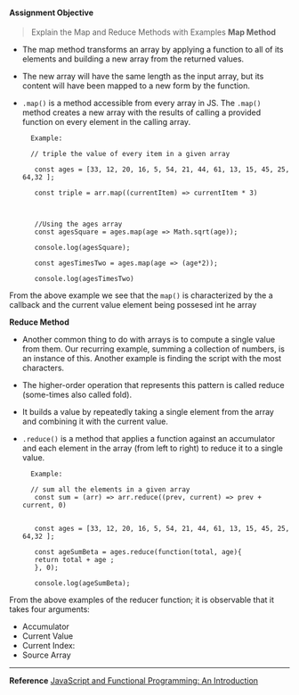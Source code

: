 #### Assignment Objective
>Explain the Map and Reduce Methods with Examples
**Map Method**

- The map method transforms an array by applying a function to all of its elements and building a new array from the returned values. 

- The new array will have the same length as the input array, but its content will have been mapped to a new form by the function.

- <code>.map()</code> is a method accessible from every array in JS. The <code>.map()</code> method creates a new array with the results of calling a provided function on every element in the calling array.

        Example: 
         
        // triple the value of every item in a given array

         const ages = [33, 12, 20, 16, 5, 54, 21, 44, 61, 13, 15, 45, 25, 64,32 ];

         const triple = arr.map((currentItem) => currentItem * 3)

         
         
         //Using the ages array
         const agesSquare = ages.map(age => Math.sqrt(age));

         console.log(agesSquare);

         const agesTimesTwo = ages.map(age => (age*2));

         console.log(agesTimesTwo)

         
 From the above example we see that the <code>map()</code> is characterized by the a callback and the current value element being possesed int he array
 
**Reduce Method**

- Another common thing to do with arrays is to compute a single value from them. Our recurring example, summing a collection of numbers, is an instance of this. Another example is finding the script with the most characters.

- The higher-order operation that represents this pattern is called reduce (some-times also called fold).

- It builds a value by repeatedly taking a single element
from the array and combining it with the current value.

- <code>.reduce()</code> is a method that applies a function against an accumulator and each element in the array (from left to right) to reduce it to a single value.

 
        Example:
        
        // sum all the elements in a given array
         const sum = (arr) => arr.reduce((prev, current) => prev + current, 0)

         
         const ages = [33, 12, 20, 16, 5, 54, 21, 44, 61, 13, 15, 45, 25, 64,32 ];

         const ageSumBeta = ages.reduce(function(total, age){
         return total + age ;
         }, 0);

         console.log(ageSumBeta);
        
 From the above examples of the reducer function; it is observable that it takes four arguments:
   * Accumulator
   * Current Value
   * Current Index: 
   * Source Array
****

**Reference**
[JavaScript and Functional Programming: An Introduction](https://hackernoon.com/javascript-and-functional-programming-an-introduction-286aa625e26d)





